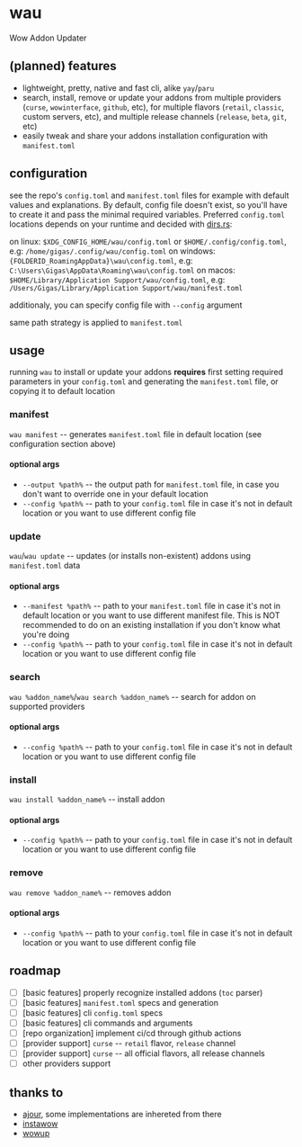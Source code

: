 # wau

Wow Addon Updater

## (planned) features

- lightweight, pretty, native and fast cli, alike `yay`/`paru`
- search, install, remove or update your addons from multiple providers (`curse`, `wowinterface`, `github`, etc), for multiple flavors (`retail`, `classic`, custom servers, etc), and multiple release channels (`release`, `beta`, `git`, etc)
- easily tweak and share your addons installation configuration with `manifest.toml`

## configuration

see the repo's `config.toml` and `manifest.toml` files for example with default values and explanations. By default, config file doesn't exist, so you'll have to create it and pass the minimal required variables. Preferred `config.toml` locations depends on your runtime and decided with [dirs.rs](https://docs.rs/dirs/latest/dirs/fn.config_local_dir.html):

on linux: `$XDG_CONFIG_HOME/wau/config.toml` or `$HOME/.config/config.toml`, e.g: `/home/gigas/.config/wau/config.toml`
on windows: `{FOLDERID_RoamingAppData}\wau\config.toml`, e.g: `C:\Users\Gigas\AppData\Roaming\wau\config.toml`
on macos: `$HOME/Library/Application Support/wau/config.toml`, e.g: `/Users/Gigas/Library/Application Support/wau/manifest.toml`

additionaly, you can specify config file with `--config` argument

same path strategy is applied to `manifest.toml`

## usage

running `wau` to install or update your addons **requires** first setting required parameters in your `config.toml` and generating the `manifest.toml` file, or copying it to default location

### manifest

`wau manifest` -- generates `manifest.toml` file in default location (see configuration section above)

#### optional args

- `--output %path%` -- the output path for `manifest.toml` file, in case you don't want to override one in your default location
- `--config %path%` -- path to your `config.toml` file in case it's not in default location or you want to use different config file

### update

`wau`/`wau update` -- updates (or installs non-existent) addons using `manifest.toml` data

#### optional args

- `--manifest %path%` -- path to your `manifest.toml` file in case it's not in default location or you want to use different manifest file. This is NOT recommended to do on an existing installation if you don't know what you're doing
- `--config %path%` -- path to your `config.toml` file in case it's not in default location or you want to use different config file

### search

`wau %addon_name%`/`wau search %addon_name%` -- search for addon on supported providers

#### optional args

- `--config %path%` -- path to your `config.toml` file in case it's not in default location or you want to use different config file

### install

`wau install %addon_name%` -- install addon

#### optional args

- `--config %path%` -- path to your `config.toml` file in case it's not in default location or you want to use different config file

### remove

`wau remove %addon_name%` -- removes addon

#### optional args

- `--config %path%` -- path to your `config.toml` file in case it's not in default location or you want to use different config file

## roadmap

- [ ] [basic features] properly recognize installed addons (`toc` parser)
- [ ] [basic features] `manifest.toml` specs and generation
- [ ] [basic features] cli `config.toml` specs
- [ ] [basic features] cli commands and arguments
- [ ] [repo organization] implement ci/cd through github actions
- [ ] [provider support] `curse` -- `retail` flavor, `release` channel
- [ ] [provider support] `curse` -- all official flavors, all release channels
- [ ] other providers support

## thanks to

- [ajour](https://github.com/ajour/ajour), some implementations are inhereted from there
- [instawow](https://github.com/layday/instawow)
- [wowup](https://github.com/WowUp)
